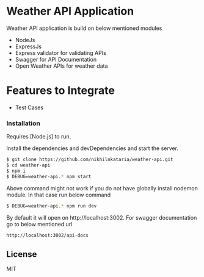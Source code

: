 # Weather API Application

Weather API application is build on below mentioned modules

  - NodeJs
  - ExpressJs
  - Express validator for validating APIs
  - Swagger for API Documentation
  - Open Weather APIs for weather data

# Features to Integrate
  - Test Cases

### Installation

Requires [Node.js] to run.

Install the dependencies and devDependencies and start the server.

```sh
$ git clone https://github.com/nikhilnkataria/weather-api.git
$ cd weather-api
$ npm i
$ DEBUG=weather-api.* npm start
```

Above command might not work if you do not have globally install nodemon module. In that case run below command
```sh
$ DEBUG=weather-api.* npm run dev
```

By default it will open on http://localhost:3002. For swagger documentation go to below mentioned url 

```sh
http://localhost:3002/api-docs
```

License
----

MIT
